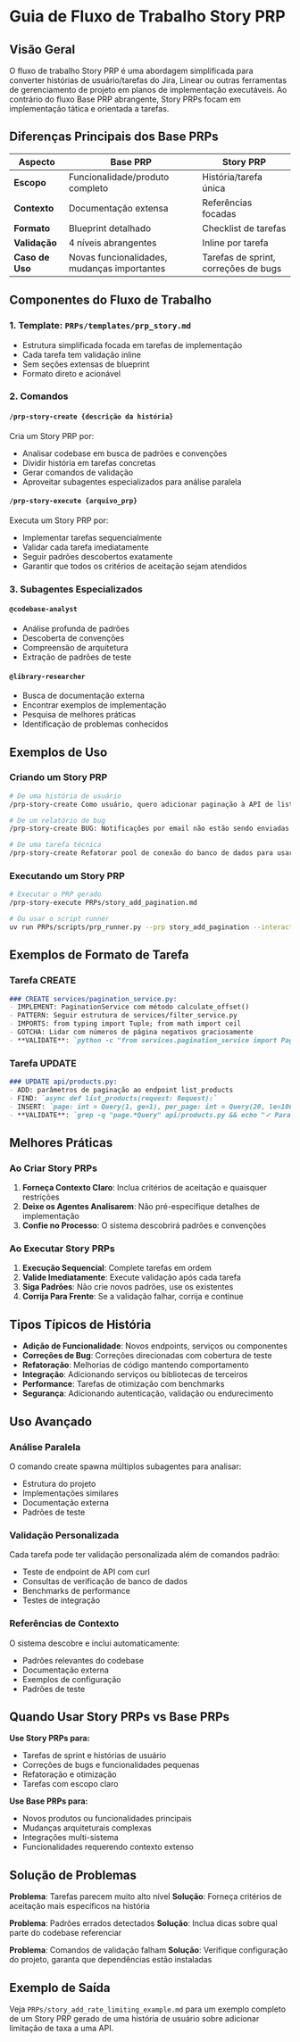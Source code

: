 # Guia de Fluxo de Trabalho Story PRP

## Visão Geral

O fluxo de trabalho Story PRP é uma abordagem simplificada para converter histórias de usuário/tarefas do Jira, Linear ou outras ferramentas de gerenciamento de projeto em planos de implementação executáveis. Ao contrário do fluxo Base PRP abrangente, Story PRPs focam em implementação tática e orientada a tarefas.

## Diferenças Principais dos Base PRPs

| Aspecto | Base PRP | Story PRP |
|---------|----------|-----------|
| **Escopo** | Funcionalidade/produto completo | História/tarefa única |
| **Contexto** | Documentação extensa | Referências focadas |
| **Formato** | Blueprint detalhado | Checklist de tarefas |
| **Validação** | 4 níveis abrangentes | Inline por tarefa |
| **Caso de Uso** | Novas funcionalidades, mudanças importantes | Tarefas de sprint, correções de bugs |

## Componentes do Fluxo de Trabalho

### 1. Template: `PRPs/templates/prp_story.md`
- Estrutura simplificada focada em tarefas de implementação
- Cada tarefa tem validação inline
- Sem seções extensas de blueprint
- Formato direto e acionável

### 2. Comandos

#### `/prp-story-create {descrição da história}`
Cria um Story PRP por:
- Analisar codebase em busca de padrões e convenções
- Dividir história em tarefas concretas
- Gerar comandos de validação
- Aproveitar subagentes especializados para análise paralela

#### `/prp-story-execute {arquivo_prp}`
Executa um Story PRP por:
- Implementar tarefas sequencialmente
- Validar cada tarefa imediatamente
- Seguir padrões descobertos exatamente
- Garantir que todos os critérios de aceitação sejam atendidos

### 3. Subagentes Especializados

#### `@codebase-analyst`
- Análise profunda de padrões
- Descoberta de convenções
- Compreensão de arquitetura
- Extração de padrões de teste

#### `@library-researcher`
- Busca de documentação externa
- Encontrar exemplos de implementação
- Pesquisa de melhores práticas
- Identificação de problemas conhecidos

## Exemplos de Uso

### Criando um Story PRP

```bash
# De uma história de usuário
/prp-story-create Como usuário, quero adicionar paginação à API de lista de produtos para que grandes conjuntos de resultados carreguem mais rápido

# De um relatório de bug
/prp-story-create BUG: Notificações por email não estão sendo enviadas quando usuários resetam sua senha

# De uma tarefa técnica
/prp-story-create Refatorar pool de conexão do banco de dados para usar async context managers
```

### Executando um Story PRP

```bash
# Executar o PRP gerado
/prp-story-execute PRPs/story_add_pagination.md

# Ou usar o script runner
uv run PRPs/scripts/prp_runner.py --prp story_add_pagination --interactive
```

## Exemplos de Formato de Tarefa

### Tarefa CREATE
```markdown
### CREATE services/pagination_service.py:
- IMPLEMENT: PaginationService com método calculate_offset()
- PATTERN: Seguir estrutura de services/filter_service.py
- IMPORTS: from typing import Tuple; from math import ceil
- GOTCHA: Lidar com números de página negativos graciosamente
- **VALIDATE**: `python -c "from services.pagination_service import PaginationService; print('✓')"`
```

### Tarefa UPDATE
```markdown
### UPDATE api/products.py:
- ADD: parâmetros de paginação ao endpoint list_products
- FIND: `async def list_products(request: Request):`
- INSERT: `page: int = Query(1, ge=1), per_page: int = Query(20, le=100)`
- **VALIDATE**: `grep -q "page.*Query" api/products.py && echo "✓ Params adicionados"`
```

## Melhores Práticas

### Ao Criar Story PRPs

1. **Forneça Contexto Claro**: Inclua critérios de aceitação e quaisquer restrições
2. **Deixe os Agentes Analisarem**: Não pré-especifique detalhes de implementação
3. **Confie no Processo**: O sistema descobrirá padrões e convenções

### Ao Executar Story PRPs

1. **Execução Sequencial**: Complete tarefas em ordem
2. **Valide Imediatamente**: Execute validação após cada tarefa
3. **Siga Padrões**: Não crie novos padrões, use os existentes
4. **Corrija Para Frente**: Se a validação falhar, corrija e continue

## Tipos Típicos de História

- **Adição de Funcionalidade**: Novos endpoints, serviços ou componentes
- **Correções de Bug**: Correções direcionadas com cobertura de teste
- **Refatoração**: Melhorias de código mantendo comportamento
- **Integração**: Adicionando serviços ou bibliotecas de terceiros
- **Performance**: Tarefas de otimização com benchmarks
- **Segurança**: Adicionando autenticação, validação ou endurecimento

## Uso Avançado

### Análise Paralela
O comando create spawna múltiplos subagentes para analisar:
- Estrutura do projeto
- Implementações similares
- Documentação externa
- Padrões de teste

### Validação Personalizada
Cada tarefa pode ter validação personalizada além de comandos padrão:
- Teste de endpoint de API com curl
- Consultas de verificação de banco de dados
- Benchmarks de performance
- Testes de integração

### Referências de Contexto
O sistema descobre e inclui automaticamente:
- Padrões relevantes do codebase
- Documentação externa
- Exemplos de configuração
- Padrões de teste

## Quando Usar Story PRPs vs Base PRPs

**Use Story PRPs para:**
- Tarefas de sprint e histórias de usuário
- Correções de bugs e funcionalidades pequenas
- Refatoração e otimização
- Tarefas com escopo claro

**Use Base PRPs para:**
- Novos produtos ou funcionalidades principais
- Mudanças arquiteturais complexas
- Integrações multi-sistema
- Funcionalidades requerendo contexto extenso

## Solução de Problemas

**Problema**: Tarefas parecem muito alto nível
**Solução**: Forneça critérios de aceitação mais específicos na história

**Problema**: Padrões errados detectados
**Solução**: Inclua dicas sobre qual parte do codebase referenciar

**Problema**: Comandos de validação falham
**Solução**: Verifique configuração do projeto, garanta que dependências estão instaladas

## Exemplo de Saída

Veja `PRPs/story_add_rate_limiting_example.md` para um exemplo completo de um Story PRP gerado de uma história de usuário sobre adicionar limitação de taxa a uma API.
